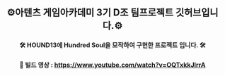 <div align="center">

## ⚙️아텐츠 게임아카데미 3기 D조 팀프로젝트 깃허브입니다.⚙️


#### 🛠️ HOUND13에 Hundred Soul을 모작하여 구현한 프로젝트 입니다. 🛠️


#### 🎥 빌드 영상 : https://www.youtube.com/watch?v=OQTxkkJIrrA
</div>

